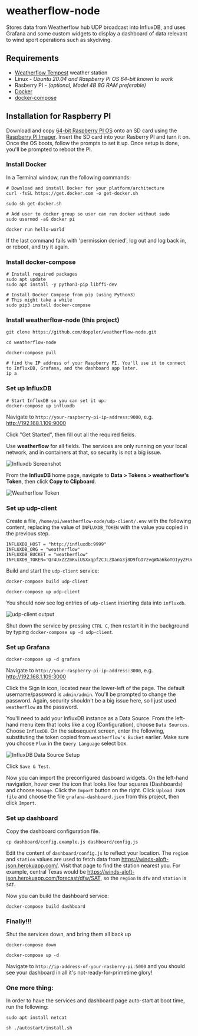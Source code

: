 # weatherflow-node

Stores data from Weatherflow hub UDP broadcast into InfluxDB, and uses Grafana and some custom widgets to display a dashboard of data relevant to wind sport operations such as skydiving.

## Requirements

- [Weatherflow Tempest](https://weatherflow.com/tempest-weather-system/) weather station
- Linux - _Ubuntu 20.04 and Raspberry Pi OS 64-bit known to work_
- Rasberry PI - _(optional, Model 4B 8G RAM preferable)_
- [Docker](https://www.docker.com/)
- [docker-compose](https://docs.docker.com/compose/)

## Installation for Raspberry PI

Download and copy [64-bit Raspberry PI OS](http://downloads.raspberrypi.org/raspios_arm64/images/raspios_arm64-2020-08-24/2020-08-20-raspios-buster-arm64.zip) onto an SD card using the [Raspberry PI Imager](https://www.raspberrypi.org/downloads/). Insert the SD card into your Rasberry PI and turn it on. Once the OS boots, follow the prompts to set it up. Once setup is done, you'll be prompted to reboot the PI.

### Install Docker

In a Terminal window, run the following commands:

```
# Download and install Docker for your platform/architecture
curl -fsSL https://get.docker.com -o get-docker.sh

sudo sh get-docker.sh

# Add user to docker group so user can run docker without sudo
sudo usermod -aG docker pi

docker run hello-world
```

If the last command fails with 'permission denied', log out and log back in, or reboot, and try it again.

### Install docker-compose

```
# Install required packages
sudo apt update
sudo apt install -y python3-pip libffi-dev

# Install Docker Compose from pip (using Python3)
# This might take a while
sudo pip3 install docker-compose
```

### Install weatherflow-node (this project)

```
git clone https://github.com/doppler/weatherflow-node.git

cd weatherflow-node

docker-compose pull

# find the IP address of your Raspberry PI. You'll use it to connect to InfluxDB, Grafana, and the dashboard app later.
ip a
```

### Set up InfluxDB

```
# Start InfluxDB so you can set it up:
docker-compose up influxdb
```

Navigate to `http://your-raspberry-pi-ip-address:9000`, e.g. http://192.168.1.109:9000

Click "Get Started", then fill out all the required fields.

Use **weatherflow** for all fields. The services are only running on your local network, and in containers at that, so security is not a big issue.

![Influxdb Screenshot](./screenshots/influxdb-setup.png)

From the **InfluxDB** home page, navigate to **Data > Tokens > weatherflow's Token**, then click **Copy to Clipboard**.

![Weatherflow Token](./screenshots/weatherflow-token.png)

### Set up udp-client

Create a file, `/home/pi/weatherflow-node/udp-client/.env` with the following content, replacing the value of `INFLUXDB_TOKEN` with the value you copied in the previous step.

```
INFLUXDB_HOST = "http://influxdb:9999"
INFLUXDB_ORG = "weatherflow"
INFLUXDB_BUCKET = "weatherflow"
INFLUXDB_TOKEN='Qr4UxZZZmKviUSXxqpf2CJLZDanG3j8D9fGD7zvqWAa6koTO1yyZFUeYLD0y9cBf5zkQgkUXEMzVPqDwIIByNQ=='
```

Build and start the `udp-client` service:

```
docker-compose build udp-client

docker-compose up udp-client
```

You should now see log entries of `udp-client` inserting data into `influxdb`.

![udp-client output](./screenshots/collecting-data.png)

Shut down the service by pressing `CTRL C`, then restart it in the background by typing `docker-compose up -d udp-client`.

### Set up Grafana

```
docker-compose up -d grafana
```

Navigate to `http://your-raspberry-pi-ip-address:3000`, e.g. http://192.168.1.109:3000

Click the Sign In icon, located near the lower-left of the page. The default username/password is `admin/admin`. You'll be prompted to change the password. Again, security shouldn't be a big issue here, so I just used `weatherflow` as the password.

You'll need to add your InfluxDB instance as a Data Source. From the left-hand menu item that looks like a cog (Configuration), choose `Data Sources`. Choose `InfluxDB`. On the subsequent screen, enter the following, substituting the token copied from `weatherflow's Bucket` earlier. Make sure you choose `Flux` in the `Query Language` select box.

![InfluxDB Data Source Setup](./screenshots/influxdb-data-source-setup.png)

Click `Save & Test`.

Now you can import the preconfigured dasboard widgets. On the left-hand navigation, hover over the icon that looks like four squares (Dashboards) and choose `Manage`. Click the `Import` button on the right. Click `Upload JSON file` and choose the file `grafana-dashboard.json` from this project, then click `Import`.

### Set up dashboard

Copy the dashboard configuration file.

```
cp dashboard/config.example.js dashboard/config.js
```

Edit the content of `dashboard/config.js` to reflect your location. The `region` and `station` values are used to fetch data from https://winds-aloft-json.herokuapp.com/. Visit that page to find the station nearest you. For example, central Texas would be https://winds-aloft-json.herokuapp.com/forecast/dfw/SAT, so the `region` is `dfw` and `station` is `SAT`.

Now you can build the dashboard service:

```
docker-compose build dashboard
```

### Finally!!!

Shut the services down, and bring them all back up

```
docker-compose down

docker-compose up -d
```

Navigate to `http://ip-address-of-your-rasberry-pi:5000` and you should see your dashboard in all it's not-ready-for-primetime glory!

### One more thing:

In order to have the services and dashboard page auto-start at boot time, run the following:

```
sudo apt install netcat

sh ./autostart/install.sh
```

